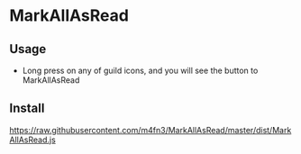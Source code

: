 # MarkAllAsRead

## Usage
- Long press on any of guild icons, and you will see the button to MarkAllAsRead

## Install
https://raw.githubusercontent.com/m4fn3/MarkAllAsRead/master/dist/MarkAllAsRead.js